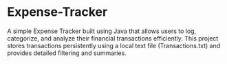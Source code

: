 # Expense-Tracker
A simple Expense Tracker built using Java that allows users to log, categorize, and analyze their financial transactions efficiently. This project stores transactions persistently using a local text file (Transactions.txt) and provides detailed filtering and summaries.
